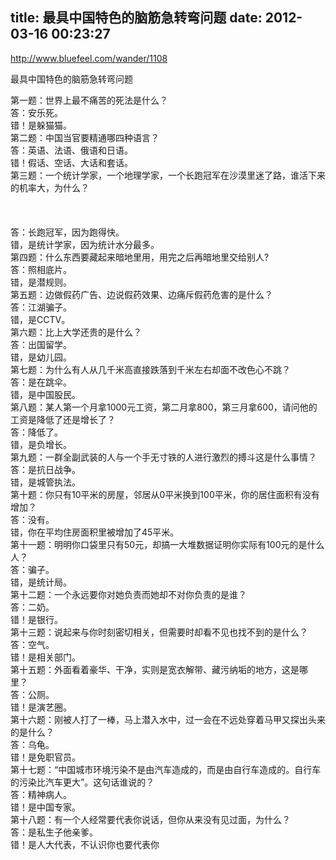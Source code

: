 title: 最具中国特色的脑筋急转弯问题
date: 2012-03-16 00:23:27
---

<p>
	<a href="http://www.bluefeel.com/wander/1108">http://www.bluefeel.com/wander/1108</a>
</p>
<p>
	最具中国特色的脑筋急转弯问题
</p>
第一题：世界上最不痛苦的死法是什么？&nbsp;<br />
答：安乐死。&nbsp;<br />
错！是躲猫猫。<br />
第二题：中国当官要精通哪四种语言？&nbsp;<br />
答：英语、法语、俄语和日语。&nbsp;<br />
错！假话、空话、大话和套话。<br />
第三题：一个统计学家，一个地理学家，一个长跑冠军在沙漠里迷了路，谁活下来的机率大，为什么？&nbsp;<br />
<br />
<br />
<br />
答：长跑冠军，因为跑得快。&nbsp;<br />
错，是统计学家，因为统计水分最多。<br />
第四题：什么东西要藏起来暗地里用，用完之后再暗地里交给别人?&nbsp;<br />
答：照相底片。&nbsp;<br />
错，是潜规则。<br />
第五题：边做假药广告、边说假药效果、边痛斥假药危害的是什么？&nbsp;<br />
答：江湖骗子。&nbsp;<br />
错，是CCTV。<br />
第六题：比上大学还贵的是什么？&nbsp;<br />
答：出国留学。&nbsp;<br />
错，是幼儿园。<br />
第七题：为什么有人从几千米高直接跌落到千米左右却面不改色心不跳？&nbsp;<br />
答：是在跳伞。&nbsp;<br />
错，是中国股民。<br />
第八题：某人第一个月拿1000元工资，第二月拿800，第三月拿600，请问他的工资是降低了还是增长了？&nbsp;<br />
答：降低了。&nbsp;<br />
错，是负增长。<br />
第九题：一群全副武装的人与一个手无寸铁的人进行激烈的搏斗这是什么事情？&nbsp;<br />
答：是抗日战争。&nbsp;<br />
错，是城管执法。<br />
第十题：你只有10平米的房屋，邻居从0平米换到100平米，你的居住面积有没有增加？&nbsp;<br />
答：没有。&nbsp;<br />
错，你在平均住房面积里被增加了45平米。<br />
第十一题：明明你口袋里只有50元，却搞一大堆数据证明你实际有100元的是什么人？&nbsp;<br />
答：骗子。&nbsp;<br />
错，是统计局。<br />
第十二题：一个永远要你对她负责而她却不对你负责的是谁？&nbsp;<br />
答：二奶。&nbsp;<br />
错！是银行。<br />
第十三题：说起来与你时刻密切相关，但需要时却看不见也找不到的是什么？&nbsp;<br />
答：空气。&nbsp;<br />
错！是相关部门。<br />
第十五题：外面看着豪华、干净，实则是宽衣解带、藏污纳垢的地方，这是哪里？&nbsp;<br />
答：公厕。&nbsp;<br />
错！是演艺圈。<br />
第十六题：刚被人打了一棒，马上潜入水中，过一会在不远处穿着马甲又探出头来的是什么？&nbsp;<br />
答：乌龟。&nbsp;<br />
错！是免职官员。<br />
第十七题：“中国城市环境污染不是由汽车造成的，而是由自行车造成的。自行车的污染比汽车更大”。这句话谁说的？&nbsp;<br />
答：精神病人。&nbsp;<br />
错！是中国专家。<br />
第十八题：有一个人经常要代表你说话，但你从来没有见过面，为什么？&nbsp;<br />
答：是私生子他亲爹。&nbsp;<br />
错！是人大代表，不认识你也要代表你&nbsp;